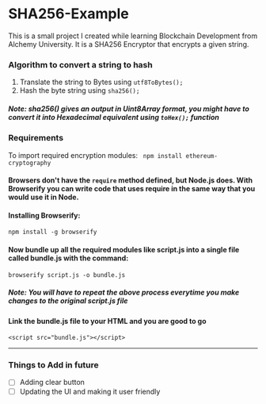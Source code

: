 # SHA256-Example
This is a small project I created while learning Blockchain Development from Alchemy University. It is a SHA256 Encryptor that encrypts a given string. 

### Algorithm to convert a string to hash
1. Translate the string to Bytes using ``` utf8ToBytes(); ``` 
2. Hash the byte string using ```sha256(); ```

##### Note: sha256() gives an output in Uint8Array format, you might have to convert it into Hexadecimal equivalent using ```toHex();``` function

### Requirements 
To import required encryption modules:
``` npm install ethereum-cryptography```

#### Browsers don't have the ```require``` method defined, but Node.js does. With Browserify you can write code that uses require in the same way that you would use it in Node. 

#### Installing Browserify: 
```npm install -g browserify```

#### Now bundle up all the required modules like script.js into a single file called bundle.js with the command:
```browserify script.js -o bundle.js```

##### Note: You will have to repeat the above process everytime you make changes to the original script.js file  

#### Link the bundle.js file to your HTML and you are good to go
```<script src="bundle.js"></script>```



-----------------------------------------------------------
### Things to Add in future 
- [ ] Adding clear button
- [ ] Updating the UI and making it user friendly
